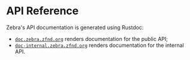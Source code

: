 # API Reference

Zebra's API documentation is generated using Rustdoc:

- [`doc.zebra.zfnd.org`](https://doc.zebra.zfnd.org/) renders documentation for the public API;
- [`doc-internal.zebra.zfnd.org`](https://doc-internal.zebra.zfnd.org/) renders documentation for the internal API.
